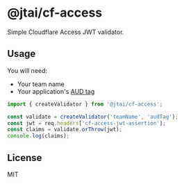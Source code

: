 # @jtai/cf-access

Simple Cloudflare Access JWT validator.

## Usage

You will need:

* Your team name
* Your application's [AUD tag](https://developers.cloudflare.com/cloudflare-one/identity/authorization-cookie/validating-json/#get-your-aud-tag)

```ts
import { createValidator } from '@jtai/cf-access';

const validate = createValidator('teamName', 'audTag');
const jwt = req.headers['cf-access-jwt-assertion'];
const claims = validate.orThrow(jwt);
console.log(claims);
```

## License

MIT
